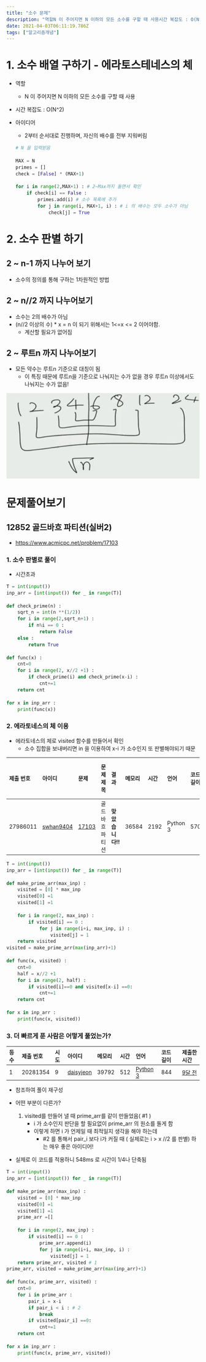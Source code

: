 ```yaml
---
title: "소수 문제"
description: "역할N 이 주어지면 N 이하의 모든 소수를 구할 때 사용시간 복잡도 : O(N^2)아이디어 2부터 순서대로 진행하며, 자신의 배수를 전부 지워버림소수의 정의를 통해 구하는 1차원적인 방법소수는 2의 배수가 아님(n//2 이상의 수) \*  x =  n 이 되기 위해서는"
date: 2021-04-03T06:11:19.786Z
tags: ["알고리즘개념"]
---
```

# 1. 소수 배열 구하기 - 에라토스테네스의 체

- 역할

  - N 이 주어지면 N 이하의 모든 소수를 구할 때 사용

- 시간 복잡도 : O(N^2)

- 아이디어 

  - 2부터 순서대로 진행하며, 자신의 배수를 전부 지워버림

  ```python
  # N 을 입력받음
  
  MAX = N
  primes = []
  check = [False] * (MAX+1)
  
  for i in range(2,MAX+1) : # 2~Max까지 돌면서 확인
      if check[i] == False :
          primes.add(i) # 소수 목록에 추가
          for j in range(i, MAX+1, i) : # i 의 배수는 모두 소수가 아님
              check[j] = True
  ```

  

# 2. 소수 판별 하기

## 2 ~ n-1 까지 나누어 보기

- 소수의 정의를 통해 구하는 1차원적인 방법



## 2 ~ n//2 까지 나누어보기

- 소수는 2의 배수가 아님
- (n//2 이상의 수) *  x =  n 이 되기 위해서는 1<=x <= 2 이어야함.
  - 계산할 필요가 없어짐



## 2 ~ 루트n 까지 나누어보기

- 모든 약수는 루트n 기준으로 대칭이 됨
  - 이 특징 때문에 루트n을 기준으로 나눠지는 수가 없을 경우 루트n 이상에서도 나눠지는 수가 없음!


![](../images/20698137-770a-47dc-b0a6-c4f3dae44feb-image-20210331215609663.png)




# 문제풀어보기

## 12852 골드바흐 파티션(실버2)

- https://www.acmicpc.net/problem/17103



### 1. 소수 판별로 풀이

- 시간초과

```python
T = int(input())
inp_arr = [int(input()) for _ in range(T)]

def check_prime(n) :
    sqrt_n = int(n **(1/2))
    for i in range(2,sqrt_n+1) :
        if n%i == 0 :
            return False
    else :
        return True

def func(x) :
    cnt=0
    for i in range(2, x//2 +1) :
        if check_prime(i) and check_prime(x-i) :
            cnt+=1
    return cnt

for x in inp_arr :
    print(func(x))
```



### 2. 에라토네스의 체 이용

- 에라토네스의 체로 visited 함수를 만들어서 확인
  - 소수 집합을 보내버리면 in 을 이용하여 x-i 가 소수인지 또 판별해야되기 때문

| 제출 번호 | 아이디                                              | 문제                                           | 문제 제목       | 결과             | 메모리 | 시간 | 언어     | 코드 길이 | 제출한 시간 |
| :-------- | :-------------------------------------------------- | :--------------------------------------------- | :-------------- | :--------------- | :----- | :--- | :------- | :-------- | :---------- |
| 27986011  | [swhan9404](https://www.acmicpc.net/user/swhan9404) | [17103](https://www.acmicpc.net/problem/17103) | 골드바흐 파티션 | **맞았습니다!!** | 36584  | 2192 | Python 3 | 570       |             |

```python
T = int(input())
inp_arr = [int(input()) for _ in range(T)]

def make_prime_arr(max_inp) :
    visited = [0] * max_inp
    visited[0] =1
    visited[1] =1
    
    for i in range(2, max_inp) :
        if visited[i] == 0 :
            for j in range(i+i, max_inp, i) :
                visited[j] = 1
    return visited
visited = make_prime_arr(max(inp_arr)+1)

def func(x, visited) :
    cnt=0
    half = x//2 +1
    for i in range(2, half) :
        if visited[i]==0 and visited[x-i] ==0:
            cnt+=1
    return cnt

for x in inp_arr :
    print(func(x, visited))
```



### 3. 더 빠르게 푼 사람은 어떻게 풀었는가?

| 등수 | 제출 번호 | 시도 | 아이디                                              | 메모리 | 시간 | 언어                                                | 코드 길이 | 제출한 시간                   |
| :--- | :-------- | :--- | :-------------------------------------------------- | :----- | :--- | :-------------------------------------------------- | :-------- | :---------------------------- |
| 1    | 20281354  | 9    | [daisyjeon](https://www.acmicpc.net/user/daisyjeon) | 39792  | 512  | [Python 3](https://www.acmicpc.net/source/20281354) | 844       | [9달 전](javascript:void(0);) |

- 참조하여 풀이 재구성

- 어떤 부분이 다른가?
  1. visited를 만들어 낼 때 prime_arr를 같이 만들었음( #1 )
     - i 가 소수인지 판단을 할 필요없이 prime_arr 의 원소를 돌게 함
     - 이렇게 하면 i 가 언제일 때 최적일지 생각을 해야 하는데
       - #2 를 통해서 pair_i 보다 i가 커질 때 ( 실제로는 i > x //2 를 판별) 하는 매우 좋은 아이디어!
- 실제로 이 코드를 적용하니 548ms 로 시간이 1/4나 단축됨

```python
T = int(input())
inp_arr = [int(input()) for _ in range(T)]

def make_prime_arr(max_inp) :
    visited = [0] * max_inp
    visited[0] =1
    visited[1] =1
    prime_arr =[]
    
    for i in range(2, max_inp) :
        if visited[i] == 0 :
            prime_arr.append(i)
            for j in range(i+i, max_inp, i) :
                visited[j] = 1
    return prime_arr, visited # 1
prime_arr, visited = make_prime_arr(max(inp_arr)+1)

def func(x, prime_arr, visited) :
    cnt=0
    for i in prime_arr :
        pair_i = x-i
        if pair_i < i : # 2
            break
        if visited[pair_i] ==0:
            cnt+=1
    return cnt

for x in inp_arr :
    print(func(x, prime_arr, visited))
```



